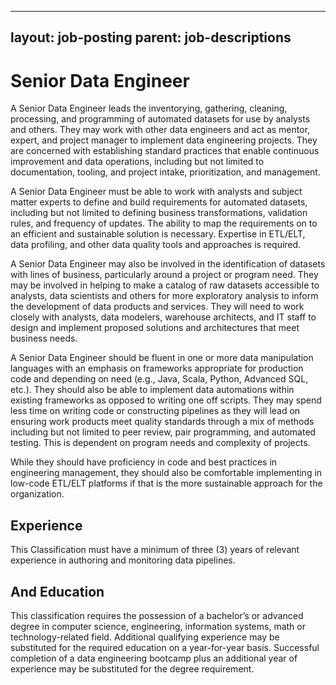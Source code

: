 
---
layout: job-posting
parent: job-descriptions
---


# Senior Data Engineer    
A Senior Data Engineer leads the inventorying, gathering, cleaning, processing, and programming of automated datasets for use by analysts and others. They may work with other data engineers and act as mentor, expert, and project manager to implement data engineering projects. They are concerned with establishing standard practices that enable continuous improvement and data operations, including but not limited to documentation, tooling, and project intake, prioritization, and management.

A Senior Data Engineer must be able to work with analysts and subject matter experts to define and build requirements for automated datasets, including but not limited to defining business transformations, validation rules, and frequency of updates. The ability to map the requirements on to an efficient and sustainable solution is necessary. Expertise in ETL/ELT, data profiling, and other data quality tools and approaches is required.

A Senior Data Engineer may also be involved in the identification of datasets with lines of business, particularly around a project or program need. They may be involved in helping to make a catalog of raw datasets accessible to analysts, data scientists and others for more exploratory analysis to inform the development of data products and services. They will need to work closely with analysts, data modelers, warehouse architects, and IT staff to design and implement proposed solutions and architectures that meet business needs.

A Senior Data Engineer should be fluent in one or more data manipulation languages with an emphasis on frameworks appropriate for production code and depending on need (e.g., Java, Scala, Python, Advanced SQL, etc.). They should also be able to implement data automations within existing frameworks as opposed to writing one off scripts. They may spend less time on writing code or constructing pipelines as they will lead on ensuring work products meet quality standards through a mix of methods including but not limited to peer review, pair programming, and automated testing. This is dependent on program needs and complexity of projects.

While they should have proficiency in code and best practices in engineering management, they should also be comfortable implementing in low-code ETL/ELT platforms if that is the more sustainable approach for the organization.

## Experience
This Classification must have a minimum of three (3) years of relevant experience in authoring and monitoring data pipelines.

## And Education
This classification requires the possession of a bachelor’s or advanced degree in computer science, engineering, information systems, math or technology-related field. Additional qualifying experience may be substituted for the required education on a year-for-year basis. Successful completion of a data engineering bootcamp plus an additional year of experience may be substituted for the degree requirement.
